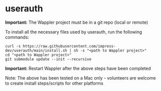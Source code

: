 # userauth

**Important:** The Wappler project must be in a git repo (local or remote)

To install all the necessary files used by userauth, run the following commands:

```
curl -s https://raw.githubusercontent.com/impress-dev/userauth/main/install.sh | sh -s "<path to Wappler project>"
cd "<path to Wappler project>"
git submodule update --init --recursive
```

**Important:** Restart Wappler after the above steps have been completed

Note: The above has been tested on a Mac only - volunteers are welcome to create install steps/scripts for other platforms
